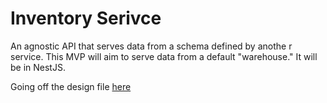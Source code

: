 # Inventory Serivce

An agnostic API that serves data from a schema defined by anothe r
service. This MVP will aim to serve data from a default "warehouse." It will be in NestJS.

Going off the design file [here](https://drive.google.com/file/d/1ClvZbhspTfkDtDx9h66MH1AMDpSQsaUt/view?usp=sharing)
